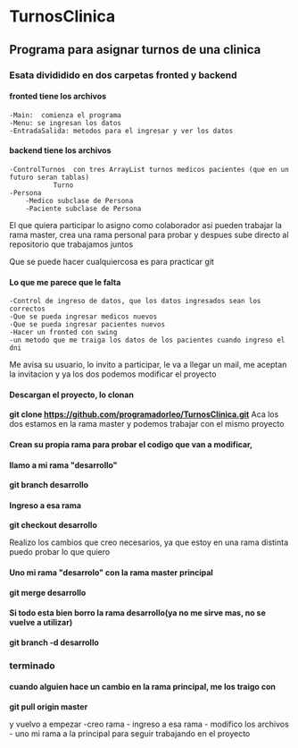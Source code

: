 # TurnosClinica 

## Programa para asignar turnos de una clinica

### Esata divididido en dos carpetas fronted y backend

#### fronted  tiene los archivos
	-Main:  comienza el programa
	-Menu: se ingresan los datos
	-EntradaSalida: metodos para el ingresar y ver los datos


#### backend tiene los archivos
	-ControlTurnos  con tres ArrayList turnos medicos pacientes (que en un futuro seran tablas)
               Turno
	-Persona 
		-Medico subclase de Persona 
		-Paciente subclase de Persona 
		

El que quiera participar lo asigno como colaborador asi pueden trabajar la rama master,
crea una rama personal para probar y despues sube directo al repositorio que trabajamos juntos 


Que se puede hacer cualquiercosa es para practicar git

#### Lo que me parece que le falta 

	-Control de ingreso de datos, que los datos ingresados sean los correctos
	-Que se pueda ingresar medicos nuevos
	-Que se pueda ingresar pacientes nuevos
	-Hacer un fronted con swing 
	-un metodo que me traiga los datos de los pacientes cuando ingreso el dni 
  
	
  Me avisa su usuario, lo invito a participar, le va a llegar un mail, me aceptan la invitacion y ya los 
dos podemos modificar el proyecto 

 #### Descargan el proyecto,  lo clonan 
**git clone https://github.com/programadorleo/TurnosClinica.git**
 Aca los dos estamos en la rama master y podemos trabajar con el mismo proyecto 

 #### Crean su propia rama para probar el codigo que van a modificar,  
 #### llamo a mi rama  "desarrollo" 
**git branch desarrollo**

 #### Ingreso a esa rama 
**git checkout desarrollo**

  Realizo los cambios que creo necesarios, ya que estoy en una rama distinta puedo probar 
  lo que quiero 

 #### Uno mi rama "desarrolo" con la rama master principal 
**git merge desarrollo** 

 #### Si todo esta bien borro la rama desarrollo(ya no me sirve mas, no se vuelve a utilizar)
**git branch -d desarrollo**

### terminado 


#### cuando alguien hace un cambio en la rama principal, me los traigo con
**git pull origin master** 

y vuelvo a empezar -creo rama - ingreso a esa rama - modifico los archivos - uno mi rama a la principal 
para seguir trabajando en el proyecto 


